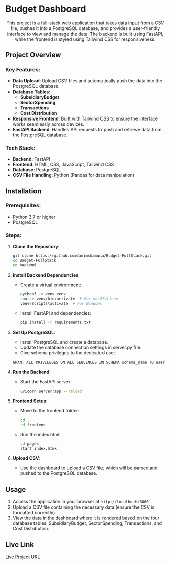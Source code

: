 

# Budget Dashboard

<div align="center">
This project is a full-stack web application that takes data input from a CSV file, pushes it into a PostgreSQL database, and provides a user-friendly interface to view and manage the data. The backend is built using FastAPI, while the frontend is styled using Tailwind CSS for responsiveness.
</div>

## Project Overview

### Key Features:
- **Data Upload**: Upload CSV files and automatically push the data into the PostgreSQL database.
- **Database Tables**: 
  - **SubsidiaryBudget**
  - **SectorSpending**
  - **Transactions**
  - **Cost Distribution**
- **Responsive Frontend**: Built with Tailwind CSS to ensure the interface works seamlessly across devices.
- **FastAPI Backend**: Handles API requests to push and retrieve data from the PostgreSQL database.

### Tech Stack:
- **Backend**: FastAPI
- **Frontend**: HTML, CSS, JavaScript, Tailwind CSS
- **Database**: PostgreSQL
- **CSV File Handling**: Python (Pandas for data manipulation)

## Installation

### Prerequisites:
- Python 3.7 or higher
- PostgreSQL


### Steps:

1. **Clone the Repository**:
   ```bash
   git clone https://github.com/animshamura/Budget-FullStack.git
   cd Budget-FullStack
   cd backend
   ```

2. **Install Backend Dependencies**:
   - Create a virtual environment:
     ```bash
     python3 -m venv venv
     source venv/bin/activate  # For macOS/Linux
     venv\Scripts\activate  # For Windows
     ```
   - Install FastAPI and dependencies:
     ```bash
     pip install -r requirements.txt
     ```

3. **Set Up PostgreSQL**:
   - Install PostgreSQL and create a database.
   - Update the database connection settings in server.py file. 
   - Give schema privileges to the dedicated user.
    ```bash
    GRANT ALL PRIVILEGES ON ALL SEQUENCES IN SCHEMA schema_name TO username;
    ```
4. **Run the Backend**:
   - Start the FastAPI server:
     ```bash
     uvicorn server:app --reload
     ```

5. **Frontend Setup**:
   - Move to the frontend folder:
     ```bash
     cd .
     cd frontend
     ```
   - Run the index.html:
     ```bash
     cd pages
     start index.htmk
     ```

6. **Upload CSV**: 
   - Use the dashboard to upload a CSV file, which will be parsed and pushed to the PostgreSQL database.

## Usage

1. Access the application in your browser at `http://localhost:8000` 
2. Upload a CSV file containing the necessary data (ensure the CSV is formatted correctly).
3. View the data in the dashboard where it is rendered based on the four database tables: SubsidiaryBudget, SectorSpending, Transactions, and Cost Distribution.

## Live Link

[Live Project URL](https://shamura-dashboard.netlify.app)



